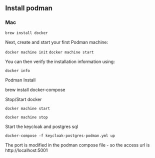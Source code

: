 ## Install podman

### Mac

`brew install docker`

Next, create and start your first Podman machine:

`docker machine init`
`docker machine start`

You can then verify the installation information using:

`docker info`

Podman Install

brew install docker-compose

Stop/Start docker

`docker machine start`

`docker machine stop`

Start the keycloak and postgres sql

`docker-compose -f keycloak-postgres-podman.yml up`

The port is modified in the podman compose file - so the access url is http://localhost:5001

